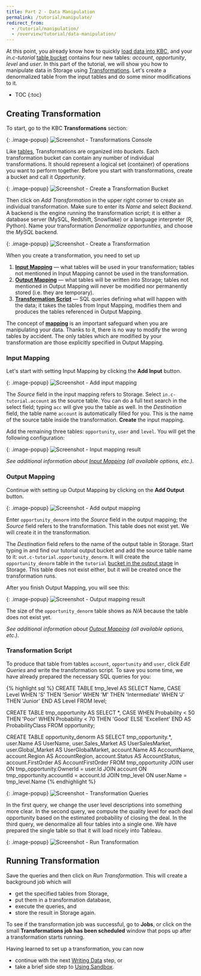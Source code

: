 ```yaml
---
title: Part 2 - Data Manipulation
permalink: /tutorial/manipulate/
redirect_from:
  - /tutorial/manipulation/
  - /overview/tutorial/data-manipulation/
---
```


At this point, you already know how to quickly [load data into KBC](/tutorial/load/),
and your *in.c-tutorial* [table bucket](/storage/tables/) contains four new tables: 
*account*, *opportunity*, *level* and *user*. 
In this part of the tutorial, we will show you how to manipulate data in Storage using [Transformations](/manipulation/transformations/). 
Let's create a denormalized table from the input tables and do some minor modifications to it.

* TOC
{:toc}

## Creating Transformation
To start, go to the KBC **Transformations** section:

{: .image-popup}
![Screenshot - Transformations Console](/tutorial/manipulate/transformations-intro.png)

Like [tables](/storage/tables/), Transformations are organized into *buckets*. 
Each transformation bucket can contain any number of individual transformations. 
It should represent a logical set (container) of operations you want to perform together.
Before you start with transformations, create a bucket and call it *Opportunity*. 

{: .image-popup}
![Screenshot - Create a Transformation Bucket](/tutorial/manipulate/transformations-create-bucket.png)

Then click on *Add Transformation* in the upper right corner to create an individual transformation. 
Make sure to enter its *Name* and select *Backend*. A backend is the engine running the transformation script;
it is either a database server (MySQL, Redshift, Snowflake) or a language interpreter (R, Python). 
Name your transformation *Denormalize opportunities*, and choose the *MySQL* backend.

{: .image-popup}
![Screenshot - Create a Transformation](/tutorial/manipulate/transformations-create.png)

When you create a transformation, you need to set up 

1. [**Input Mapping**](/manipulation/transformations/mappings/#input-mapping) — what tables will be used in your transformation; 
tables not mentioned in Input Mapping cannot be used in the transformation. 
2. [**Output Mapping**](/manipulation/transformations/#output-mapping) — what tables will be written into Storage; 
tables not mentioned in Output Mapping will never be modified nor permanently stored (i.e. they are temporary). 
3. [**Transformation Script**](/tutorial/manipulate/#transformation-script) — SQL queries defining 
what will happen with the data; it takes the tables from Input Mapping, modifies them 
and produces the tables referenced in Output Mapping.

The concept of [**mapping**](/manipulation/transformations/mappings) is an important safeguard 
when you are manipulating your data. 
Thanks to it, there is no way to modify the wrong tables by accident. 
The only tables which are modified by your transformation are those explicitly specified in Output Mapping.  

### Input Mapping
Let's start with setting Input Mapping by clicking the **Add Input** button.

{: .image-popup}
![Screenshot - Add input mapping](/tutorial/manipulate/transformation-input.png)

The *Source* field in the input mapping refers to Storage. Select `in.c-tutorial.account` as the source table. 
You can do a full text search in the select field; typing `acc` will give you the table as well. 
In the *Destination* field, the table name `account` is automatically filled for you. 
This is the name of the source table inside the transformation. **Create** the input mapping.

Add the remaining three tables: `opportunity`, `user` and `level`. You will get the following configuration:

{: .image-popup}
![Screenshot - Input mapping result](/tutorial/manipulate/transformation-input-end.png)

*See additional information about [Input Mapping](/manipulation/transformations/mappings/#input-mapping) 
(all available options, etc.).*

### Output Mapping
Continue with setting up Output Mapping by clicking on the **Add Output** button.

{: .image-popup}
![Screenshot - Add output mapping](/tutorial/manipulate/transformation-output.png)

Enter `opportunity_denorm` into the *Source* field in the output mapping; 
the *Source* field refers to the transformation. This table does not exist yet. 
We will create it in the transformation.

The *Destination* field refers to the name of the output table in Storage.
Start typing in and find our tutorial output bucket and 
add the source table name to it: `out.c-tutorial.opportunity_denorm`.
It will create the `opportunity_denorm` table in the `tutorial` [bucket in the output stage](/storage/tables/)
in Storage. This table does not exist either, but it will be created once the transformation runs. 

After you finish Output Mapping, you will see this:

{: .image-popup}
![Screenshot - Output mapping result](/tutorial/manipulate/transformation-output-end.png)

The size of the `opportunity_denorm` table shows as *N/A* because the table does not exist yet.

*See additional information about [Output Mapping](/manipulation/transformations/mappings/#output-mapping) 
(all available options, etc.).*

### Transformation Script
To produce that table from tables `account`, `opportunity` and `user`, click *Edit Queries* and write the transformation script. 
To save you some time, we have already prepared the necessary SQL queries for you:

{% highlight sql %}
CREATE TABLE tmp_level AS 
    SELECT Name, CASE Level 
        WHEN 'S' THEN 'Senior'
        WHEN 'M' THEN 'Intermediate'
        WHEN 'J' THEN 'Junior' END AS Level
    FROM level;

CREATE TABLE tmp_opportunity AS 
    SELECT *, CASE 
        WHEN Probability < 50 THEN 'Poor'
        WHEN Probability < 70 THEN 'Good'
        ELSE 'Excellent' END AS ProbabilityClass
    FROM opportunity;

CREATE TABLE opportunity_denorm AS 
    SELECT tmp_opportunity.*, 
        user.Name AS UserName, user.Sales_Market AS UserSalesMarket, 
        user.Global_Market AS UserGlobalMarket,
        account.Name AS AccountName, account.Region AS AccountRegion, 
        account.Status AS AccountStatus, account.FirstOrder AS AccountFirstOrder
    FROM tmp_opportunity 
        JOIN user ON tmp_opportunity.OwnerId = user.Id
        JOIN account ON tmp_opportunity.accountId = account.Id
        JOIN tmp_level ON user.Name = tmp_level.Name
{% endhighlight %}

{: .image-popup}
![Screenshot - Transformation Queries](/tutorial/manipulate/transformation-queries.png)

In the first query, we change the user level descriptions into something more clear. 
In the second query, we compute the quality level for each deal opportunity based on the estimated probability 
of closing the deal. 
In the third query, we denormalize all four tables into a single one. 
We have prepared the single table so that it will load nicely into Tableau.

{: .image-popup}
![Screenshot - Run Transformation](/tutorial/manipulate/transformations-intro-3.png)

## Running Transformation
Save the queries and then click on *Run Transformation*. This will create a background job which will 

- get the specified tables from Storage,
- put them in a transformation database, 
- execute the queries, and 
- store the result in Storage again. 

To see if the transformation job was successful, go to **Jobs**, or click on the small 
**Transformations job has been scheduled** window that pops up after a transformation starts running. 

Having learned to set up a transformation, you can now
  
- continue with the next [Writing Data](/tutorial/write/) step, or
- take a brief side step to [Using Sandbox](/tutorial/manipulate/sandbox/).
